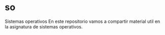 # so
Sistemas operativos
En este repositorio vamos a compartir material util en la asignatura de sistemas operativos.
